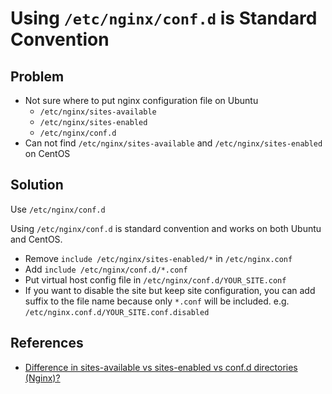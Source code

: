 # Using `/etc/nginx/conf.d` is Standard Convention

## Problem
* Not sure where to put nginx configuration file on Ubuntu
  * `/etc/nginx/sites-available`
  * `/etc/nginx/sites-enabled`
  * `/etc/nginx/conf.d`
* Can not find `/etc/nginx/sites-available` and `/etc/nginx/sites-enabled` on CentOS

## Solution
Use `/etc/nginx/conf.d`

Using `/etc/nginx/conf.d` is standard convention and works on both Ubuntu and CentOS.

* Remove `include /etc/nginx/sites-enabled/*` in `/etc/nginx.conf`
* Add `include /etc/nginx/conf.d/*.conf`
* Put virtual host config file in `/etc/nginx/conf.d/YOUR_SITE.conf`
* If you want to disable the site but keep site configuration, you can add suffix to the file name because only `*.conf` will be included. e.g. `/etc/nginx.conf.d/YOUR_SITE.conf.disabled`

## References
* [Difference in sites-available vs sites-enabled vs conf.d directories (Nginx)?](https://serverfault.com/questions/527630/difference-in-sites-available-vs-sites-enabled-vs-conf-d-directories-nginx)
